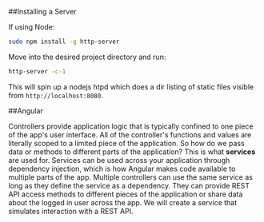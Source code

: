 ##Installing a Server

If using Node:

```bash
sudo npm install -g http-server
```

Move into the desired project directory and run:

```bash
http-server -c-1
```

This will spin up a nodejs htpd which does a dir listing of static files visible from `http://localhost:8080`.

##Angular

Controllers provide application logic that is typically confined to one piece of the app's user interface. All of the controller's functions and values are literally scoped to a limited piece of the application. So how do we pass data or methods to different parts of the application? This is what **services** are used for. Services can be used across your application through dependency injection, which is how Angular makes code available to multiple parts of the app. Multiple controllers can use the same service as long as they define the service as a dependency. They can provide REST API access methods to different pieces of the application or share data about the logged in user across the app. We will create a service that simulates interaction with a REST API.
